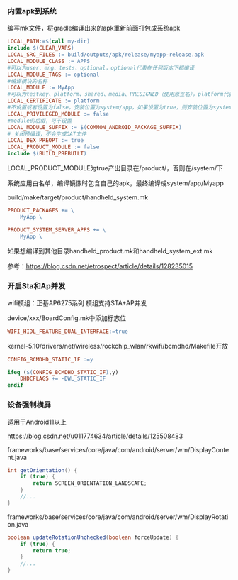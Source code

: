 ### 内置apk到系统
编写mk文件，将gradle编译出来的apk重新前面打包成系统apk
```mk
LOCAL_PATH:=$(call my-dir)
include $(CLEAR_VARS)
LOCAL_SRC_FILES := build/outputs/apk/release/myapp-release.apk
LOCAL_MODULE_CLASS := APPS
#可以为user、eng、tests、optional，optional代表在任何版本下都编译
LOCAL_MODULE_TAGS := optional
#编译模块的名称
LOCAL_MODULE := MyApp
#可以为testkey、platform、shared、media、PRESIGNED（使用原签名），platform代表为系统应用
LOCAL_CERTIFICATE := platform
#不设置或者设置为false，安装位置为system/app，如果设置为true，则安装位置为system/priv-app
LOCAL_PRIVILEGED_MODULE := false
#module的后缀，可不设置
LOCAL_MODULE_SUFFIX := $(COMMON_ANDROID_PACKAGE_SUFFIX)
# 关闭预编译，不会生成OAT文件
LOCAL_DEX_PREOPT := true
LOCAL_PRODUCT_MODULE := false
include $(BUILD_PREBUILT)
```
LOCAL_PRODUCT_MODULE为true产出目录在/product/，否则在/system/下

系统应用白名单，编译镜像时包含自己的apk，最终编译成system/app/Myapp

build/make/target/product/handheld_system.mk
```mk
PRODUCT_PACKAGES += \
    MyApp \

PRODUCT_SYSTEM_SERVER_APPS += \
    MyApp \
```

如果想编译到其他目录handheld_product.mk和handheld_system_ext.mk


参考：https://blog.csdn.net/etrospect/article/details/128235015

### 开启Sta和Ap并发
wifi模组：正基AP6275系列 模组支持STA+AP并发

device/xxx/BoardConfig.mk中添加标志位
```mk
WIFI_HIDL_FEATURE_DUAL_INTERFACE:=true
```

kernel-5.10/drivers/net/wireless/rockchip_wlan/rkwifi/bcmdhd/Makefile开放
```mk
CONFIG_BCMDHD_STATIC_IF :=y

ifeq ($(CONFIG_BCMDHD_STATIC_IF),y)
    DHDCFLAGS += -DWL_STATIC_IF
endif
```

### 设备强制横屏
适用于Android11以上

https://blog.csdn.net/u011774634/article/details/125508483

frameworks/base/services/core/java/com/android/server/wm/DisplayContent.java
```java
int getOrientation() {
    if (true) {
        return SCREEN_ORIENTATION_LANDSCAPE;
    }
    //...
}
```

frameworks/base/services/core/java/com/android/server/wm/DisplayRotation.java
```java
boolean updateRotationUnchecked(boolean forceUpdate) {
    if (true) {
        return true;
    }
    //...
}
```